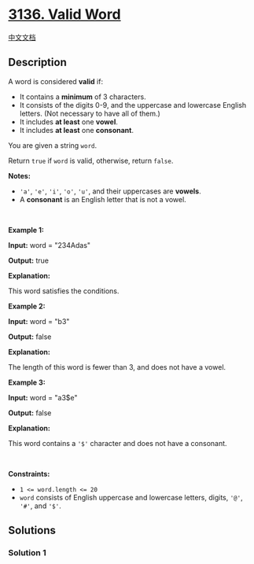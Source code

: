 # [3136. Valid Word](https://leetcode.com/problems/valid-word)

[中文文档](/solution/3100-3199/3136.Valid%20Word/README.md)

<!-- tags: -->

## Description

<p>A word is considered <strong>valid</strong> if:</p>

<ul>
	<li>It contains a <strong>minimum</strong> of 3 characters.</li>
	<li>It consists of the digits 0-9, and the uppercase and lowercase English letters. (Not necessary to have all of them.)</li>
	<li>It includes <strong>at least</strong> one <strong>vowel</strong>.</li>
	<li>It includes <strong>at least</strong> one <strong>consonant</strong>.</li>
</ul>

<p>You are given a string <code>word</code>.</p>

<p>Return <code>true</code> if <code>word</code> is valid, otherwise, return <code>false</code>.</p>

<p><strong>Notes:</strong></p>

<ul>
	<li><code>&#39;a&#39;</code>, <code>&#39;e&#39;</code>, <code>&#39;i&#39;</code>, <code>&#39;o&#39;</code>, <code>&#39;u&#39;</code>, and their uppercases are <strong>vowels</strong>.</li>
	<li>A <strong>consonant</strong> is an English letter that is not a vowel.</li>
</ul>

<p>&nbsp;</p>
<p><strong class="example">Example 1:</strong></p>

<div class="example-block">
<p><strong>Input:</strong> <span class="example-io">word = &quot;234Adas&quot;</span></p>

<p><strong>Output:</strong> <span class="example-io">true</span></p>

<p><strong>Explanation:</strong></p>

<p>This word satisfies the conditions.</p>
</div>

<p><strong class="example">Example 2:</strong></p>

<div class="example-block">
<p><strong>Input:</strong> <span class="example-io">word = &quot;b3&quot;</span></p>

<p><strong>Output:</strong> <span class="example-io">false</span></p>

<p><strong>Explanation:</strong></p>

<p>The length of this word is fewer than 3, and does not have a vowel.</p>
</div>

<p><strong class="example">Example 3:</strong></p>

<div class="example-block">
<p><strong>Input:</strong> <span class="example-io">word = &quot;a3$e&quot;</span></p>

<p><strong>Output:</strong> <span class="example-io">false</span></p>

<p><strong>Explanation:</strong></p>

<p>This word contains a <code>&#39;$&#39;</code> character and does not have a consonant.</p>
</div>

<p>&nbsp;</p>
<p><strong>Constraints:</strong></p>

<ul>
	<li><code>1 &lt;= word.length &lt;= 20</code></li>
	<li><code>word</code> consists of English uppercase and lowercase letters, digits, <code>&#39;@&#39;</code>, <code>&#39;#&#39;</code>, and <code>&#39;$&#39;</code>.</li>
</ul>

## Solutions

### Solution 1

<!-- tabs:start -->

```python

```

```java

```

```cpp

```

```go

```

<!-- tabs:end -->

<!-- end -->
